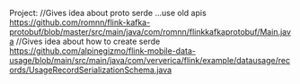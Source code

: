 Project:
//Gives idea about proto serde ...use old apis
https://github.com/romnn/flink-kafka-protobuf/blob/master/src/main/java/com/romnn/flinkkafkaprotobuf/Main.java
//Gives idea about how to create serde
https://github.com/alpinegizmo/flink-mobile-data-usage/blob/main/src/main/java/com/ververica/flink/example/datausage/records/UsageRecordSerializationSchema.java